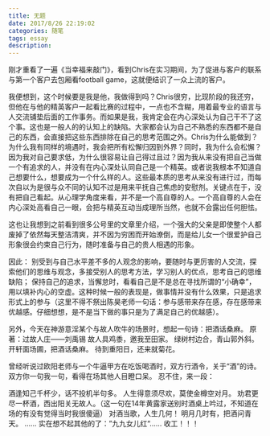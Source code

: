 ```yaml
---
title: 无题
date: 2017/8/26 22:19:02
categories: 随笔
tags: essay
description: 
---
```


刚才重看了一遍《当幸福来敲门》，看到Chris在实习期间，为了促进与客户的联系与第一个客户去包厢看football game，这就便结识了一众上流的客户。

我便想到，这个时候要是我是他，我做得到吗？Chris很穷，比现阶段的我还穷，但他在与他的精英客户一起看比赛的过程中，一点也不含糊，用着最专业的语言与人交流铺垫后面的工作事务。而如果是我，我肯定会在内心深处认为自己干不了这个事。这也是一般人的的认知上的缺陷。大家都会认为自己不熟悉的东西都不是自己的东西，会直接把这些东西排除在自己的思考范围之外。Chris为什么能做到？为什么我有同样的境遇时，我会把所有松懈归因到外界？同时，我为什么会松懈？<!--more-->因为我对自己要求低，为什么很容易让自己得过且过？因为我从来没有把自己当做一个有追求的人，并没有在内心深处认同自己是一个精英。或者说我根本不知道自己想要什么，想要成为一个什么样的人。这些最本质的思考从来没有进行过，而每次自以为是很与众不同的认知不过是用来平抚自己焦虑的安慰剂。关键点在于，没有把自己看起。从心理学角度来看，并不是一个高自尊的人。一个高自尊的人会在内心深处高看自己一眼，会把与精英互动当成理所当然，也就不会露出任何胆怯。

这也让我想到之前看到很多公号里的文章里介绍，一个强大的父亲是即使整个人都废掉了依然每天整洁清爽，并不因为穷困而开始潦倒，而是给儿女一个很爱护自己形象很会约束自己行为，随时准备与自己的贵人相遇的形象。

因此：
别受到与自己水平差不多的人观念的影响，要随时与更厉害的人交流，探索他们的思维与观念，多接受别人的思考方法，学习别人的优点，思考自己的思维缺陷；
保持自己的追求，当懈怠时，看看自己是不是总在寻找所谓的“小确幸”，用以填补内心的空虚。这种时候一般的表现是，做事情并没有什么效果，只是追求形式上的参与（这里不得不祭出陈昊老师一句话：参与感带来存在感，存在感带来优越感。仔细想想，是不是当下做的事只是为了满足自己的优越感）。


另外，今天在神游意淫某个与故人吹牛的场景时，想起一句诗：把酒话桑麻。
原著：过故人庄——刘禹锡
故人具鸡黍，邀我至田家。
绿树村边合，青山郭外斜。
开轩面场圃，把酒话桑麻。
待到重阳日，还来就菊花。

曾经听说过欧阳老师与一个牛逼甲方在吃饭喝酒时，双方行酒令，关于“酒”的诗。双方你一句我一句，看得在场其他人目瞪口呆。
忍不住，来一段：

酒逢知己千杯少，话不投机半句多。
人生得意须尽欢，莫使金樽空对月。
劝君更尽一杯酒，西出阳关无故人。（这一句在14年黄露家送别时酒桌上吟过，不知道在场的有没有觉得当时我很傻逼）
对酒当歌，人生几何！
明月几时有，把酒问青天。
……
实在想不起其他的了：”九九女儿红“……
收工！！！